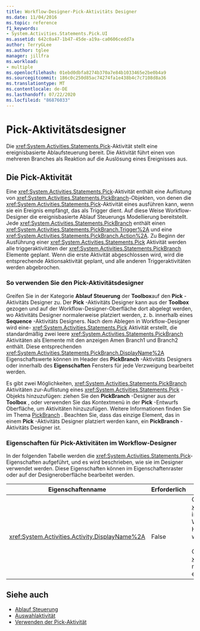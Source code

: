 ```yaml
---
title: Workflow-Designer-Pick-Aktivitäts Designer
ms.date: 11/04/2016
ms.topic: reference
f1_keywords:
- System.Activities.Statements.Pick.UI
ms.assetid: 642c0a47-1b47-45de-a19a-ca0606cedd7a
author: TerryGLee
ms.author: tglee
manager: jillfra
ms.workload:
- multiple
ms.openlocfilehash: 01ebd0dbfa8274b370a7e84b1033465e2be0b4a9
ms.sourcegitcommit: 186c0c250d85ac74274fa1e438b4c7c7108d8a36
ms.translationtype: MT
ms.contentlocale: de-DE
ms.lasthandoff: 07/22/2020
ms.locfileid: "86876033"
---
```

# <a name="pick-activity-designer"></a>Pick-Aktivitätsdesigner

Die <xref:System.Activities.Statements.Pick>-Aktivität stellt eine ereignisbasierte Ablaufsteuerung bereit. Die Aktivität führt einen von mehreren Branches als Reaktion auf die Auslösung eines Ereignisses aus.

## <a name="the-pick-activity"></a>Die Pick-Aktivität

Eine <xref:System.Activities.Statements.Pick>-Aktivität enthält eine Auflistung von <xref:System.Activities.Statements.PickBranch>-Objekten, von denen die <xref:System.Activities.Statements.Pick>-Aktivität eines ausführen kann, wenn sie ein Ereignis empfängt, das als Trigger dient. Auf diese Weise Workflow-Designer die ereignisbasierte Ablauf Steuerungs Modellierung bereitstellt. Jede <xref:System.Activities.Statements.PickBranch> enthält einen <xref:System.Activities.Statements.PickBranch.Trigger%2A> und eine <xref:System.Activities.Statements.PickBranch.Action%2A>. Zu Beginn der Ausführung einer <xref:System.Activities.Statements.Pick> Aktivität werden alle triggeraktivitäten der <xref:System.Activities.Statements.PickBranch> Elemente geplant. Wenn die erste Aktivität abgeschlossen wird, wird die entsprechende Aktionsaktivität geplant, und alle anderen Triggeraktivitäten werden abgebrochen.

### <a name="how-to-use-the-pick-activity-designer"></a>So verwenden Sie den Pick-Aktivitätsdesigner

Greifen Sie in der Kategorie **Ablauf Steuerung** der **Toolbox**auf den **Pick** -Aktivitäts Designer zu. Der **Pick** -Aktivitäts Designer kann aus der **Toolbox** gezogen und auf der Workflow-Designer-Oberfläche dort abgelegt werden, wo Aktivitäts Designer normalerweise platziert werden, z. b. innerhalb eines **Sequence** -Aktivitäts Designers. Nach dem Ablegen in Workflow-Designer wird eine- <xref:System.Activities.Statements.Pick> Aktivität erstellt, die standardmäßig zwei leere <xref:System.Activities.Statements.PickBranch> Aktivitäten als Elemente mit den anzeigen Amen Branch1 und Branch2 enthält. Diese entsprechenden <xref:System.Activities.Statements.PickBranch.DisplayName%2A> Eigenschaftswerte können im Header des **PickBranch** -Aktivitäts Designers oder innerhalb des **Eigenschaften** Fensters für jede Verzweigung bearbeitet werden.

Es gibt zwei Möglichkeiten, <xref:System.Activities.Statements.PickBranch> Aktivitäten zur-Auflistung eines <xref:System.Activities.Statements.Pick> -Objekts hinzuzufügen: ziehen Sie den **PickBranch** -Designer aus der **Toolbox** , oder verwenden Sie das Kontextmenü in der **Pick** -Entwurfs Oberfläche, um Aktivitäten hinzuzufügen. Weitere Informationen finden Sie im Thema [PickBranch](../workflow-designer/pickbranch-activity-designer.md) . Beachten Sie, dass das einzige Element, das in einem **Pick** -Aktivitäts Designer platziert werden kann, ein **PickBranch** -Aktivitäts Designer ist.

### <a name="pick-activity-properties-in-the-workflow-designer"></a>Eigenschaften für Pick-Aktivitäten im Workflow-Designer

In der folgenden Tabelle werden die <xref:System.Activities.Statements.Pick>-Eigenschaften aufgeführt, und es wird beschrieben, wie sie im Designer verwendet werden. Diese Eigenschaften können im Eigenschaftenraster oder auf der Designeroberfläche bearbeitet werden.

|Eigenschaftenname|Erforderlich|Verwendung|
|-|--------------|-|
|<xref:System.Activities.Activity.DisplayName%2A>|False|Gibt den benutzerfreundlichen Namen der <xref:System.Activities.Statements.Pick>Aktivität im Header an. Der Standardwert lautet Pick. Der Wert kann im Eigenschaftenraster oder direkt im Header des Aktivitätsdesigners bearbeitet werden.<br /><br /> Obwohl der <xref:System.Activities.Activity.DisplayName%2A> nicht zwingend erforderlich ist, wird empfohlen, einen Anzeigenamen zu verwenden.|

## <a name="see-also"></a>Siehe auch

- [Ablauf Steuerung](../workflow-designer/control-flow-activity-designers.md)
- [Auswahlaktivität](/dotnet/framework/windows-workflow-foundation/pick-activity)
- [Verwenden der Pick-Aktivität](/dotnet/framework/windows-workflow-foundation/samples/using-the-pick-activity)